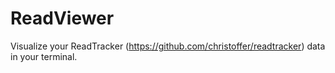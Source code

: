 # ReadViewer
Visualize your ReadTracker (https://github.com/christoffer/readtracker) data in your terminal.
